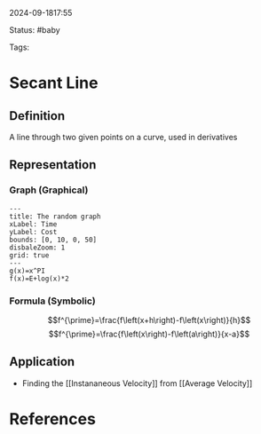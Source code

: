 2024-09-1817:55

Status: #baby

Tags:

# Secant Line

## **Definition**
A line through two given  points on a curve, used in derivatives 
## **Representation**

### Graph (Graphical)

```functionplot
---
title: The random graph
xLabel: Time
yLabel: Cost
bounds: [0, 10, 0, 50]
disbaleZoom: 1
grid: true
---
g(x)=x^PI
f(x)=E+log(x)*2
```

### Formula (Symbolic)

$$f^{\prime}=\frac{f\left(x+h\right)-f\left(x\right)}{h}$$
$$f^{\prime}=\frac{f\left(x\right)-f\left(a\right)}{x-a}$$
## **Application**
- Finding the [[Instananeous Velocity]] from [[Average Velocity]]


# References

